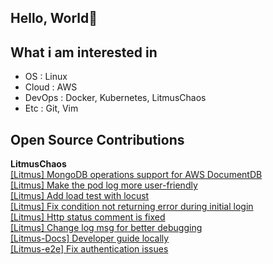 ## Hello, World👋

## What i am interested in
- OS : Linux
- Cloud : AWS
- DevOps : Docker, Kubernetes, LitmusChaos
- Etc : Git, Vim

## Open Source Contributions

**LitmusChaos**  
[[Litmus] MongoDB operations support for AWS DocumentDB](https://github.com/litmuschaos/litmus/pull/4886)  
[[Litmus] Make the pod log more user-friendly](https://github.com/litmuschaos/litmus/pull/4926)      
[[Litmus] Add load test with locust](https://github.com/litmuschaos/litmus/pull/4955)  
[[Litmus] Fix condition not returning error during initial login](https://github.com/litmuschaos/litmus/pull/4927)    
[[Litmus] Http status comment is fixed](https://github.com/litmuschaos/litmus/pull/4866)    
[[Litmus] Change log msg for better debugging](https://github.com/litmuschaos/litmus/pull/4905)   
[[Litmus-Docs] Developer guide locally](https://github.com/litmuschaos/litmus-docs/pull/282)    
[[Litmus-e2e] Fix authentication issues](https://github.com/litmuschaos/litmus-e2e/pull/411)
